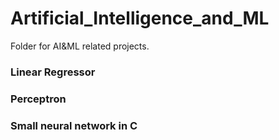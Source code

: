 # Artificial_Intelligence_and_ML
Folder for AI&amp;ML related projects.

### Linear Regressor

### Perceptron

### Small neural network in C

